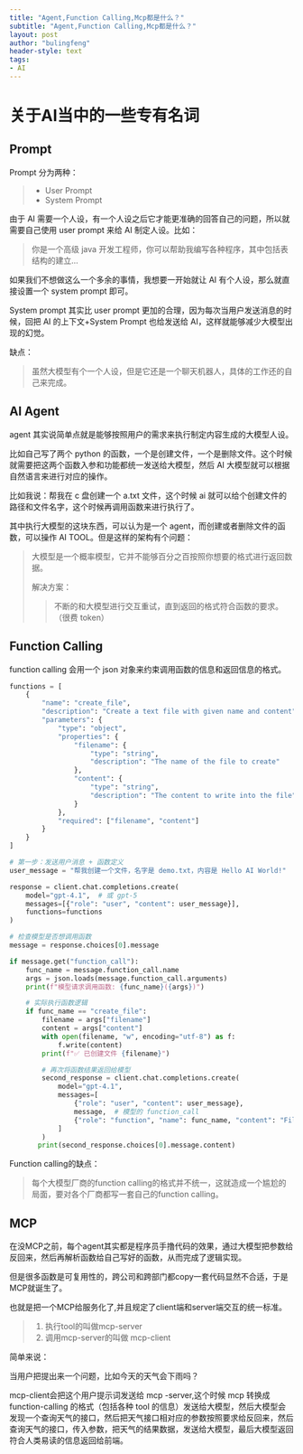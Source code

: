 ```yaml
---
title: "Agent,Function Calling,Mcp都是什么？"
subtitle: "Agent,Function Calling,Mcp都是什么？"
layout: post
author: "bulingfeng"
header-style: text
tags:
- AI
---
```

# 关于AI当中的一些专有名词

## Prompt

Prompt 分为两种：

> - User Prompt
> - System Prompt

由于 AI 需要一个人设，有一个人设之后它才能更准确的回答自己的问题，所以就需要自己使用 user prompt 来给 AI 制定人设。比如：

> 你是一个高级 java 开发工程师，你可以帮助我编写各种程序，其中包括表结构的建立...

如果我们不想做这么一个多余的事情，我想要一开始就让 AI 有个人设，那么就直接设置一个 system prompt 即可。

System prompt 其实比 user prompt 更加的合理，因为每次当用户发送消息的时候，回把 AI 的上下文+System Prompt 也给发送给 AI，这样就能够减少大模型出现的幻觉。

缺点：

> 虽然大模型有个一个人设，但是它还是一个聊天机器人，具体的工作还的自己来完成。

## AI Agent

agent 其实说简单点就是能够按照用户的需求来执行制定内容生成的大模型人设。

比如自己写了两个 python 的函数，一个是创建文件，一个是删除文件。这个时候就需要把这两个函数入参和功能都统一发送给大模型，然后 AI 大模型就可以根据自然语言来进行对应的操作。

比如我说：帮我在 c 盘创建一个 a.txt 文件，这个时候 ai 就可以给个创建文件的路径和文件名字，这个时候再调用函数来进行执行了。

其中执行大模型的这块东西，可以认为是一个 agent，而创建或者删除文件的函数，可以操作 AI TOOL。但是这样的架构有个问题：

> 大模型是一个概率模型，它并不能够百分之百按照你想要的格式进行返回数据。
>
> 解决方案：
>
> > 不断的和大模型进行交互重试，直到返回的格式符合函数的要求。（很费 token）

## Function Calling

function calling 会用一个 json 对象来约束调用函数的信息和返回信息的格式。

```python
functions = [
    {
        "name": "create_file",
        "description": "Create a text file with given name and content",
        "parameters": {
            "type": "object",
            "properties": {
                "filename": {
                    "type": "string",
                    "description": "The name of the file to create"
                },
                "content": {
                    "type": "string",
                    "description": "The content to write into the file"
                }
            },
            "required": ["filename", "content"]
        }
    }
]

# 第一步：发送用户消息 + 函数定义
user_message = "帮我创建一个文件，名字是 demo.txt，内容是 Hello AI World!"

response = client.chat.completions.create(
    model="gpt-4.1",  # 或 gpt-5
    messages=[{"role": "user", "content": user_message}],
    functions=functions
)

# 检查模型是否想调用函数
message = response.choices[0].message

if message.get("function_call"):
    func_name = message.function_call.name
    args = json.loads(message.function_call.arguments)
    print(f"模型请求调用函数: {func_name}({args})")

    # 实际执行函数逻辑
    if func_name == "create_file":
        filename = args["filename"]
        content = args["content"]
        with open(filename, "w", encoding="utf-8") as f:
            f.write(content)
        print(f"✅ 已创建文件 {filename}")

        # 再次将函数结果返回给模型
        second_response = client.chat.completions.create(
            model="gpt-4.1",
            messages=[
                {"role": "user", "content": user_message},
                message,  # 模型的 function_call
                {"role": "function", "name": func_name, "content": "File created successfully"}
            ]
        )
       print(second_response.choices[0].message.content)
```

Function calling的缺点：

> 每个大模型厂商的function calling的格式并不统一，这就造成一个尴尬的局面，要对各个厂商都写一套自己的function calling。

## MCP

在没MCP之前，每个agent其实都是程序员手撸代码的效果，通过大模型把参数给反回来，然后再解析函数给自己写好的函数，从而完成了逻辑实现。

但是很多函数是可复用性的，跨公司和跨部门都copy一套代码显然不合适，于是MCP就诞生了。

也就是把一个MCP给服务化了,并且规定了client端和server端交互的统一标准。

> 1. 执行tool的叫做mcp-server
> 2. 调用mcp-server的叫做 mcp-client

简单来说：

当用户把提出来一个问题，比如今天的天气会下雨吗？

mcp-client会把这个用户提示词发送给 mcp -server,这个时候 mcp 转换成 function-calling 的格式（包括各种 tool 的信息）发送给大模型，然后大模型会发现一个查询天气的接口，然后把天气接口相对应的参数按照要求给反回来，然后查询天气的接口，传入参数，把天气的结果数据，发送给大模型，最后大模型返回符合人类易读的信息返回给前端。